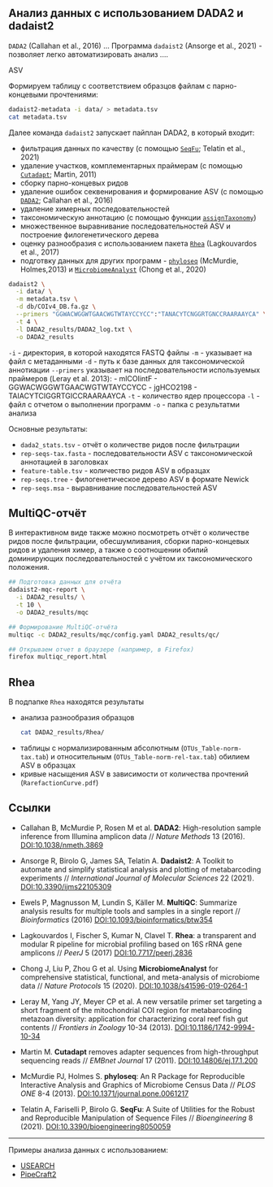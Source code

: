 ## Анализ данных с использованием DADA2 и dadaist2

`DADA2` (Callahan et al., 2016) ...
Программа `dadaist2` (Ansorge et al., 2021) - позволяет легко автоматизировать анализ ....

ASV

Формируем таблицу с соответствием образцов файлам с парно-концевыми прочтениями:

```bash
dadaist2-metadata -i data/ > metadata.tsv
cat metadata.tsv
```

Далее команда `dadaist2` запускает пайплан DADA2, в который входит:
- фильтрация данных по качеству (c помощью [`SeqFu`](https://telatin.github.io/seqfu2/); Telatin et al., 2021)
- удаление участков, комплементарных праймерам (с помощью [`Cutadapt`](https://cutadapt.readthedocs.io); Martin, 2011)
- сборку парно-концевых ридов
- удаление ошибок секвенирования и формирование ASV (c помощью [`DADA2`](https://benjjneb.github.io/dada2/tutorial.html); Callahan et al., 2016)
- удаление химерных последовательностей
- таксономическую аннотацию (c помощью функции [`assignTaxonomy`](https://benjjneb.github.io/dada2/assign.html))
- множественное выравнивание последовательностей ASV и построение филогенетического дерева
- оценку разнообразия с использованием пакета [`Rhea`](https://lagkouvardos.github.io/Rhea/) (Lagkouvardos et al., 2017)
- подготвку данных для других программ - [`phyloseq`](https://joey711.github.io/phyloseq/) (McMurdie, Holmes,2013) и [`MicrobiomeAnalyst`](https://www.microbiomeanalyst.ca/MicrobiomeAnalyst/upload/OtuUploadView.xhtml) (Chong et al., 2020)

```bash
dadaist2 \
  -i data/ \
  -m metadata.tsv \
  -d db/COIv4_DB.fa.gz \
  --primers "GGWACWGGWTGAACWGTWTAYCCYCC":"TANACYTCNGGRTGNCCRAARAAYCA" \
  -t 4 \
  -l DADA2_results/DADA2_log.txt \
  -o DADA2_results
```
`-i` - директория, в которой находятся FASTQ файлы 
`-m` - указывает на файл с метаданными
`-d` - путь к базе данных для таксономической аннотиации
`--primers` указывает на последовательности используемых праймеров (Leray et al. 2013):
    - mlCOIintF - GGWACWGGWTGAACWGTWTAYCCYCC
    - jgHCO2198 - TAIACYTCIGGRTGICCRAARAAYCA
`-t` - количество ядер процессора
`-l` - файл с отчетом о выполнении программ
`-o` - папка с результатми анализа


Основные результаты:
- `dada2_stats.tsv` - отчёт о количестве ридов после фильтрации
- `rep-seqs-tax.fasta` - последовательности ASV c таксономической аннотацией в заголовках
- `feature-table.tsv` - количество ридов ASV в образцах
- `rep-seqs.tree` - филогенетическое дерево ASV в формате Newick
- `rep-seqs.msa` - выравнивание последовательностей ASV


## MultiQC-отчёт

В интерактивном виде также можно посмотреть отчёт о 
количестве ридов после фильтрации, обесшумливания, 
сборки парно-концевых ридов и удаления химер, а также 
о соотношении обилий доминирующих последовательностей с 
учётом их таксономического положения.

```bash
## Подготовка данных для отчёта
dadaist2-mqc-report \
  -i DADA2_results/ \
  -t 10 \
  -o DADA2_results/mqc

## Формирование MultiQC-отчёта
multiqc -c DADA2_results/mqc/config.yaml DADA2_results/qc/

## Открываем отчет в браузере (например, в Firefox)
firefox multiqc_report.html 
```


## Rhea

В подпапке `Rhea` находятся результаты

- анализа разнообразия образцов
    ```bash
    cat DADA2_results/Rhea/
    ```
- таблицы с нормализированным абсолютным (`OTUs_Table-norm-tax.tab`) и относительным (`OTUs_Table-norm-rel-tax.tab`) обилием ASV в образцах
- кривые насыщения ASV в зависимости от количества прочтений (`RarefactionCurve.pdf`)


## Ссылки

- Callahan B, McMurdie P, Rosen M et al. **DADA2**: High-resolution sample inference from Illumina amplicon data // _Nature Methods_ 13 (2016). [DOI:10.1038/nmeth.3869](https://www.nature.com/articles/nmeth.3869)

- Ansorge R, Birolo G, James SA, Telatin A. **Dadaist2**: A Toolkit to automate and simplify statistical analysis and plotting of metabarcoding experiments // _International Journal of Molecular Sciences_ 22 (2021). [DOI:10.3390/ijms22105309](https://www.mdpi.com/1422-0067/22/10/5309)

- Ewels P, Magnusson M, Lundin S, Käller M. **MultiQC**: Summarize analysis results for multiple tools and samples in a single report // _Bioinformatics_ (2016) [DOI:10.1093/bioinformatics/btw354](https://academic.oup.com/bioinformatics/article/32/19/3047/2196507)

- Lagkouvardos I, Fischer S, Kumar N, Clavel T. **Rhea**: a transparent and modular R pipeline for microbial profiling based on 16S rRNA gene amplicons // _PeerJ_ 5 (2017) [DOI:10.7717/peerj.2836](https://peerj.com/articles/2836/)

- Chong J, Liu P, Zhou G et al. Using **MicrobiomeAnalyst** for comprehensive statistical, functional, and meta-analysis of microbiome data // _Nature Protocols_ 15 (2020). [DOI:10.1038/s41596-019-0264-1](https://www.nature.com/articles/s41596-019-0264-1)

- Leray M, Yang JY, Meyer CP et al. A new versatile primer set targeting a short fragment of the mitochondrial COI region for metabarcoding metazoan diversity: application for characterizing coral reef fish gut contents // _Frontiers in Zoology_ 10-34 (2013). [DOI:10.1186/1742-9994-10-34](https://frontiersinzoology.biomedcentral.com/articles/10.1186/1742-9994-10-34)

- Martin M. **Cutadapt** removes adapter sequences from high-throughput sequencing
reads // _EMBnet Journal_ 17 (2011). [DOI:10.14806/ej.17.1.200](https://journal.embnet.org/index.php/embnetjournal/article/view/200)

- McMurdie PJ, Holmes S. **phyloseq**: An R Package for Reproducible Interactive Analysis and Graphics of Microbiome Census Data // _PLOS ONE_ 8-4 (2013). [DOI:10.1371/journal.pone.0061217](https://journals.plos.org/plosone/article?id=10.1371/journal.pone.0061217)

- Telatin A, Fariselli P, Birolo G. **SeqFu**: A Suite of Utilities for the Robust and Reproducible Manipulation of Sequence Files // _Bioengineering_ 8 (2021). [DOI:10.3390/bioengineering8050059](https://www.mdpi.com/2306-5354/8/5/59)

_________________

Примеры анализа данных с использованием:
- [USEARCH](01_USEARCH.md)
- [PipeCraft2](03_PipeCraft2.md)
